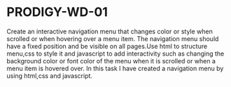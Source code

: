 # PRODIGY-WD-01
Create an interactive navigation menu that changes color or style when scrolled or when hovering over a menu item. The navigation menu should have a fixed position and be visible on all pages.Use html to structure menu,css to style it and javascript to add interactivity such as changing the background color or font color of the menu when it is scrolled or when a menu item is hovered over.
In this task I have created a navigation menu by using html,css and javascript.
